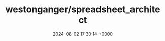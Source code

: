 ---
title: "westonganger/spreadsheet_architect"
link: "https://github.com/westonganger/spreadsheet_architect"
date: "2024-08-02 17:30:14 +0000"
description: "Spreadsheet Architect is a library that allows you to create XLSX, ODS, or CSV spreadsheets super easily from ActiveRecord relations, plain Ruby objects, or tabular data."
category: "github"
---